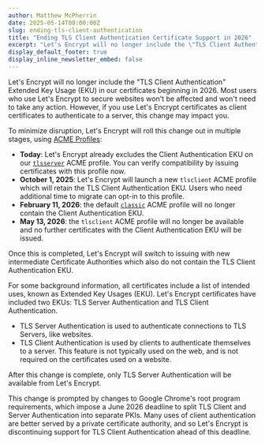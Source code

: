 ```yaml
---
author: Matthew McPherrin
date: 2025-05-14T00:00:00Z
slug: ending-tls-client-authentication
title: "Ending TLS Client Authentication Certificate Support in 2026"
excerpt: "Let's Encrypt will no longer include the \"TLS Client Authentication\" Extended Key Usage (EKU) in our certificates beginning in 2026. Most users who use Let's Encrypt to secure websites won't be affected and won't need to take any action."
display_default_footer: true
display_inline_newsletter_embed: false
---
```


Let's Encrypt will no longer include the "TLS Client Authentication" Extended Key Usage (EKU) in our certificates beginning in 2026. Most users who use Let's Encrypt to secure websites won't be affected and won't need to take any action. However, if you use Let's Encrypt certificates as client certificates to authenticate to a server, this change may impact you.

To minimize disruption, Let's Encrypt will roll this change out in multiple stages, using [ACME Profiles](https://letsencrypt.org/docs/profiles/):

- **Today**: Let's Encrypt already excludes the Client Authentication EKU on our [`tlsserver`](https://letsencrypt.org/docs/profiles/#tlsserver) ACME profile. You can verify compatibility by issuing certificates with this profile now.
- **October 1, 2025**: Let's Encrypt will launch a new `tlsclient` ACME profile which will retain the TLS Client Authentication EKU. Users who need additional time to migrate can opt-in to this profile.
- **February 11, 2026**: the default [`classic`](https://letsencrypt.org/docs/profiles/#classic) ACME profile will no longer contain the Client Authentication EKU.
- **May 13, 2026**: the `tlsclient` ACME profile will no longer be available and no further certificates with the Client Authentication EKU will be issued.

Once this is completed, Let's Encrypt will switch to issuing with new intermediate Certificate Authorities which also do not contain the TLS Client Authentication EKU.

For some background information, all certificates include a list of intended uses, known as Extended Key Usages (EKU). Let's Encrypt certificates have included two EKUs: TLS Server Authentication and TLS Client Authentication.

- TLS Server Authentication is used to authenticate connections to TLS Servers, like websites.
- TLS Client Authentication is used by clients to authenticate themselves to a server. This feature is not typically used on the web, and is not required on the certificates used on a website.

After this change is complete, only TLS Server Authentication will be available from Let's Encrypt.

This change is prompted by changes to Google Chrome's root program requirements, which impose a June 2026 deadline to split TLS Client and Server Authentication into separate PKIs. Many uses of client authentication are better served by a private certificate authority, and so Let's Encrypt is discontinuing support for TLS Client Authentication ahead of this deadline.